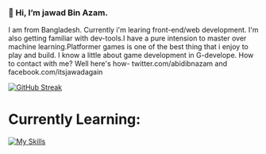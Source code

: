 ### 👋 Hi, I’m jawad Bin Azam.
I am from Bangladesh. Currently i'm learing front-end/web development. I'm also getting familiar with dev-tools.I have a pure intension to master over machine learning.Platformer games is one of the best thing that i enjoy to play and build. I know a little about game development in G-develope.
How to contact with me? 
Well here's how- twitter.com/abidibnazam and facebook.com/itsjawadagain

[![GitHub Streak](https://streak-stats.demolab.com/?user=abid365)](https://git.io/streak-stats)

<h1>Currently Learning:</h1>

[![My Skills](https://skillicons.dev/icons?i=js,html,css,py,react,bootstrap,figma,codepen)](https://skillicons.dev)





<!---
abid365/abid365 is a ✨ special ✨ repository because its `README.md` (this file) appears on your GitHub profile.
You can click the Preview link to take a look at your changes.
--->
